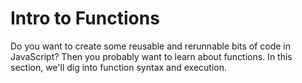 # Intro to Functions

Do you want to create some reusable and rerunnable bits of code in JavaScript? Then you probably want to learn about functions. In this section, we'll dig into function syntax and execution.
